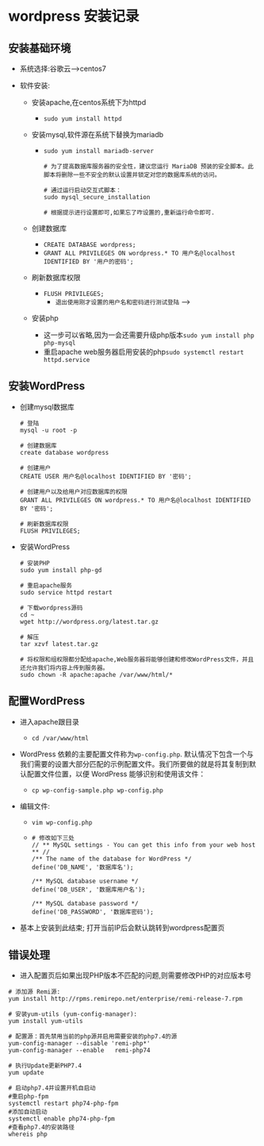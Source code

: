 # wordpress 安装记录

## 安装基础环境

* 系统选择:谷歌云-->centos7

* 软件安装:

  * 安装apache,在centos系统下为httpd

    * `sudo yum install httpd`

  * 安装mysql,软件源在系统下替换为mariadb

    * `sudo yum install mariadb-server`

      ```shell
      # 为了提高数据库服务器的安全性，建议您运行 MariaDB 预装的安全脚本。此脚本将删除一些不安全的默认设置并锁定对您的数据库系统的访问。
      
      # 通过运行启动交互式脚本：
      sudo mysql_secure_installation
      
      # 根据提示进行设置即可,如果忘了咋设置的,重新运行命令即可.
      ```

  * 创建数据库

    * `CREATE DATABASE wordpress;`
    * `GRANT ALL PRIVILEGES ON wordpress.* TO 用户名@localhost IDENTIFIED BY '用户的密码';`

  * 刷新数据库权限

    * `FLUSH PRIVILEGES;`
      * `退出使用刚才设置的用户名和密码进行测试登陆` -->

  * 安装php

    * 这一步可以省略,因为一会还需要升级php版本`sudo yum install php php-mysql`
    * 重启apache web服务器启用安装的php`sudo systemctl restart httpd.service`

## 安装WordPress

* 创建mysql数据库

  ```shell
  # 登陆
  mysql -u root -p 
  
  # 创建数据库
  create database wordpress
  
  # 创建用户
  CREATE USER 用户名@localhost IDENTIFIED BY '密码';
  
  # 创建用户以及给用户对应数据库的权限
  GRANT ALL PRIVILEGES ON wordpress.* TO 用户名@localhost IDENTIFIED BY '密码';
  
  # 刷新数据库权限
  FLUSH PRIVILEGES;
  
  ```

* 安装WordPress

  ```shell
  # 安装PHP
  sudo yum install php-gd
  
  # 重启apache服务
  sudo service httpd restart
  
  # 下载wordpress源码
  cd ~
  wget http://wordpress.org/latest.tar.gz
  
  # 解压
  tar xzvf latest.tar.gz
  
  # 将权限和组权限都分配给apache,Web服务器将能够创建和修改WordPress文件，并且还允许我们将内容上传到服务器。
  sudo chown -R apache:apache /var/www/html/*
  ```



## 配置WordPress

* 进入apache跟目录

  * `cd /var/www/html`

* WordPress 依赖的主要配置文件称为`wp-config.php`. 默认情况下包含一个与我们需要的设置大部分匹配的示例配置文件。我们所要做的就是将其复制到默认配置文件位置，以便 WordPress 能够识别和使用该文件：

  * `cp wp-config-sample.php wp-config.php`

* 编辑文件:

  * `vim wp-config.php`

  * ```shell
    # 修改如下三处
    // ** MySQL settings - You can get this info from your web host ** //
    /** The name of the database for WordPress */
    define('DB_NAME', '数据库名');
    
    /** MySQL database username */
    define('DB_USER', '数据库用户名');
    
    /** MySQL database password */
    define('DB_PASSWORD', '数据库密码');
    ```

* 基本上安装到此结束; 打开当前IP后会默认跳转到wordpress配置页



## 错误处理

* 进入配置页后如果出现PHP版本不匹配的问题,则需要修改PHP的对应版本号

```shell
# 添加源 Remi源:
yum install http://rpms.remirepo.net/enterprise/remi-release-7.rpm

# 安装yum-utils (yum-config-manager):
yum install yum-utils

# 配置源：首先禁用当前的php源并启用需要安装的php7.4的源
yum-config-manager --disable 'remi-php*'
yum-config-manager --enable   remi-php74

# 执行Update更新PHP7.4
yum update

# 启动php7.4并设置开机自启动
#重启php-fpm
systemctl restart php74-php-fpm
#添加自动启动
systemctl enable php74-php-fpm
#查看php7.4的安装路径
whereis php
```